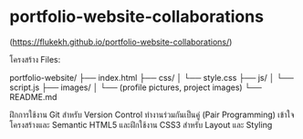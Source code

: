 # portfolio-website-collaborations

(https://flukekh.github.io/portfolio-website-collaborations/)

โครงสร้าง Files:

portfolio-website/
├── index.html
├── css/
│   └── style.css
├── js/
│   └── script.js
├── images/
│   └── (profile pictures, project images)
└── README.md

ฝึกการใช้งาน Git สำหรับ Version Control
ทำงานร่วมกันเป็นคู่ (Pair Programming)
เข้าใจโครงสร้างและ Semantic HTML5
และฝึกใช้งาน CSS3 สำหรับ Layout และ Styling
